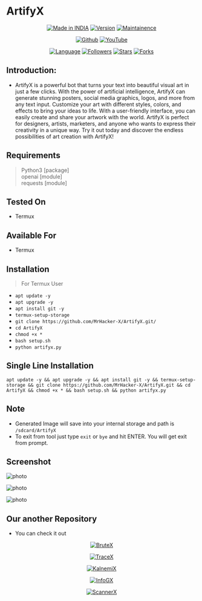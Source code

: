 # ArtifyX

<p align="center">
<a href="https://instagram.com/0hacker.x0"><img title="Made in INDIA" src="https://img.shields.io/badge/Tool-ArtifyX-green.svg"></a>
<a href="https://youtube.com/@Technolex"><img title="Version" src="https://img.shields.io/badge/Version-1.0-green.svg?style=flat-square"></a>
<a href="https://youtube.com/@Technolex"><img title="Maintainence" src="https://img.shields.io/badge/Maintained%3F-yes-green.svg"></a>
</p>

<p align="center">
<a href="https://github.com/MrHacker-X"><img title="Github" src="https://img.shields.io/badge/MrHacker-X-brightgreen?style=for-the-badge&logo=github"></a>
<a href="https://youtube.com/@Technolex"><img title="YouTube" src="https://img.shields.io/badge/YouTube-Technolex-red?style=for-the-badge&logo=Youtube"></a>
</p>
<p align="center">
<a href="https://github.com/MrHacker-X"><img title="Language" src="https://img.shields.io/badge/Made%20with-Python-1f425f.svg?v=103"></a>
<a href="https://github.com/MrHacker-X"><img title="Followers" src="https://img.shields.io/github/followers/MrHacker-X?color=blue&style=flat-square"></a>
<a href="https://github.com/MrHacker-X"><img title="Stars" src="https://img.shields.io/github/stars/MrHacker-X/ArtifyX?color=red&style=flat-square"></a>
<a href="https://github.com/MrHacker-X"><img title="Forks" src="https://img.shields.io/github/forks/MrHacker-X/ArtifyX?color=red&style=flat-square"></a>


## Introduction:

+ ArtifyX is a powerful bot that turns your text into beautiful visual art in just a few clicks. With the power of artificial intelligence, ArtifyX can generate stunning posters, social media graphics, logos, and more from any text input. Customize your art with different styles, colors, and effects to bring your ideas to life. With a user-friendly interface, you can easily create and share your artwork with the world. ArtifyX is perfect for designers, artists, marketers, and anyone who wants to express their creativity in a unique way. Try it out today and discover the endless possibilities of art creation with ArtifyX!


## Requirements

> Python3 [package] <br>
> openai [module]<br>
> requests [module]

## Tested On

+ Termux

## Available For

+ Termux

## Installation

> For Termux User

+ ```apt update -y```
+ ```apt upgrade -y```
+ ```apt install git -y```
+ ```termux-setup-storage```
+ ```git clone https://github.com/MrHacker-X/ArtifyX.git/```
+ ```cd ArtifyX```
+ ```chmod +x *```
+ ```bash setup.sh```
+ ```python artifyx.py```

## Single Line Installation

```
apt update -y && apt upgrade -y && apt install git -y && termux-setup-storage && git clone https://github.com/MrHacker-X/ArtifyX.git && cd ArtifyX && chmod +x * && bash setup.sh && python artifyx.py
```

## Note
+ Generated Image will save into your internal storage and path is `/sdcard/ArtifyX`
+ To exit from tool just type `exit` or `bye` and hit ENTER. You will get exit from prompt.

## Screenshot

![photo](https://i.ibb.co/KLTYcSR/Screenshot-2023-05-03-01-49-55-990-com-termux.jpg)

![photo](https://i.ibb.co/80NTyw3/Screenshot-2023-05-03-01-51-44-735-com-termux.jpg)

![photo](https://i.ibb.co/F8vTqnc/Screenshot-2023-05-03-01-52-13-218-com-termux.jpg)


## Our another Repository

+ You can check it out
<p align="center"><a href="https://github.com/MrHacker-X/BruteX.git/"><img title="BruteX" src="https://github-readme-stats.vercel.app/api/pin/?username=MrHacker-X&repo=BruteX&theme=dark"></a>
<p align="center"><a href="https://github.com/MrHacker-X/TraceX.git/"><img title="TraceX" src="https://github-readme-stats.vercel.app/api/pin/?username=MrHacker-X&repo=TraceX&theme=dark"></a>
<p align="center"><a href="https://github.com/MrHacker-X/KalnemiX.git/"><img title="KalnemiX" src="https://github-readme-stats.vercel.app/api/pin/?username=MrHacker-X&repo=KalnemiX&theme=dark"></a>
<p align="center"><a href="https://github.com/MrHacker-X/InfoGX.git/"><img title="InfoGX" src="https://github-readme-stats.vercel.app/api/pin/?username=MrHacker-X&repo=InfoGX&theme=dark"></a>
<p align="center"><a href="https://github.com/MrHacker-X/ScannerX.git/"><img title="ScannerX" src="https://github-readme-stats.vercel.app/api/pin/?username=MrHacker-X&repo=ScannerX&theme=dark"></a>
